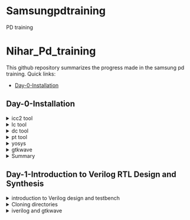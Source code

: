 # Samsungpdtraining
PD training 
# Nihar_Pd_training
This github repository summarizes the progress made in the samsung pd training. Quick links:

- [Day-0-Installation](#day-0-Installation)


## Day-0-Installation

	
 <details>
 <summary> icc2 tool </summary>

     
Below is the screenshot showing the successful launch icc2:
Synopsys ICC2 is an advanced IC design tool automating physical layout generation. It optimizes placement, routing, power, and timing, ensuring efficient and manufacturable chip designs. Hierarchical, multi-domain support enhances its utility.
<img width="1085" alt="snapshot2" src="https://github.com/gohilnihar07/Samsungpdtraining/blob/8553d133af27693fa09b05956ff915839704399f/snapshot2.png">


</details>


<details>

 
 <summary> lc tool </summary>

Below is the screenshot showing the successful launch lc:
Synopsys Library Compiler is an essential EDA tool for semiconductor design. It creates optimized cell libraries, enhancing chip performance, power efficiency, and area utilization. It's pivotal in crafting efficient building blocks for IC designs.
<img width="1085" alt="snapshot1" src="https://github.com/gohilnihar07/Samsungpdtraining/blob/fec3cd79f23c12bd75fbffcdec0799ecf779cb5b/snapshot1.png">

</details>


<details>
 <summary> dc tool </summary>

Below is the screenshot showing the successful launch dc:
Synopsys Design Compiler (DC) is a prominent EDA tool for semiconductor design. It translates Register Transfer Level (RTL) descriptions into gate-level representations, optimizing for power, area, and performance. DC plays a crucial role in efficient chip synthesis and meeting design goals.
<img width="1085" alt="snapshot3" src="https://github.com/gohilnihar07/Samsungpdtraining/blob/e522a90d26319118b401e2a043af682d9953a5f9/snapshot3.png">
</details>



<details>
 <summary> pt tool </summary>

Below is the screenshot showing the successful launch pt:
Synopsys PrimeTime is a leading EDA tool for signoff static timing analysis. It ensures accurate timing predictions in IC designs, verifying performance and meeting critical design requirements. PrimeTime aids in identifying and addressing timing violations, contributing to reliable and high-performance chip development.

<img width="1085" alt="snapshot4" src="https://github.com/gohilnihar07/Samsungpdtraining/blob/c0557b0a5bd5348ceecca3631719d89546d6a5d7/snapshot4.png">
</details>


<details>
 <summary> yosys </summary>

Below is the screenshot showing the successful launch yosys:
Yosys is an open-source framework for RTL synthesis and formal verification of digital circuits. It transforms hardware descriptions written in languages like Verilog and VHDL into optimized netlists or other formats. Yosys is popular for its versatility, enabling various design transformations and analyses in the field of digital design automation.
<img width="1085" alt="snapshot4" src="https://github.com/gohilnihar07/Samsungpdtraining/blob/94c49bedda1760744522b5223449e03c4983c3d8/yosys.png">
</details>



<details>
 <summary> gtkwave </summary>

Below is the screenshot showing the successful launch gtk wave:
GTKWave is an open-source waveform viewer software used in digital design and verification. It allows engineers to visualize and analyze simulation results from hardware description languages like Verilog or VHDL. GTKWave displays signal waveforms, enabling users to debug and understand the behaviour of their digital circuits during simulation.

<img width="1085" alt="snapshot4" src="https://github.com/gohilnihar07/Samsungpdtraining/blob/cbc87d384d246852a8d32167efc9adb7f51a47ed/gtkwave.png">
</details>

<details>
 <summary> Summary </summary>
	
following tools are explored: dc shell, icc2 shell, pt shell, lc shell, yosys, gtkwave.

</details>	

## Day-1-Introduction to Verilog RTL Design and Synthesis
 <details>
 <summary> introduction to Verilog design and testbench </summary>
  Design:-
  The actual Verilog code or set of Verilog codes has the intended functionality to meet the required specifications.
	 
  Testbench:-
  Testbench is the setup to apply the stimulus to the design to check .its functionality.
   <img width="1085" alt="Design and verification" src="https://github.com/gohilnihar07/Samsungpdtraining/blob/9c4ca4c892766e1c6449047a02ca291b3302c1ce/Design%20and%20testbench.jpg">  
  </details>


  <details>
 <summary> Cloning directories </summary>
  The command to clone the files from GitHub is:- git clone link_url.git.  
  The below figure shows the cloning of vsdflow and sky libraries.	  
   <img width="1085" alt="clone sky" src="https://github.com/gohilnihar07/Samsungpdtraining/blob/b396e7227784d6031ced0b062d65fd4119d06d08/clone_sky.jpg">  
    <img width="1085" alt="vsdflow" src="https://github.com/gohilnihar07/Samsungpdtraining/blob/41ef5e4854c4918f41047d7fe10b011a8461af69/clone_vsdflow.jpg">    
  </details>


 <details>
 <summary> iverilog and gtkwave </summary>

  verilog_files consists of all the Verilog design files and testbench for that design.
   <img width="1085" alt="verilog files" src="https://github.com/gohilnihar07/Samsungpdtraining/blob/178397567e2b999cd43c646e5bf08ba328796fee/verilof_files.jpg">  
   we can observe output result in a better way from the gtkwave waveforms. As an example here we can see output waveforms for good_mux design 
    <img width="1085" alt="gtkwave" src="https://github.com/gohilnihar07/Samsungpdtraining/blob/b03d17fe777d6a32d60cc6d5e6b36d5734b6f994/gtkwave_good_mux.jpg">  	  
  </details>

